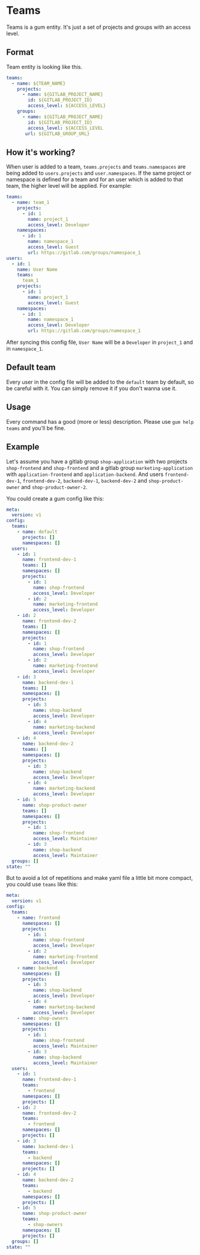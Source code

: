 # Teams

Teams is a gum entity. It's just a set of projects and groups with an access level. 

## Format

Team entity is looking like this.

```YAML
teams:
  - name: ${TEAM_NAME}
    projects: 
      - name: ${GITLAB_PROJECT_NAME}
        id: ${GITLAB_PROJECT_ID}
        access_level: ${ACCESS_LEVEL}
    groups: 
      - name: ${GITLAB_PROJECT_NAME}
        id: ${GITLAB_PROJECT_ID}
        access_level: ${ACCESS_LEVEL
       url: ${GITLAB_GROUP_URL}
```

## How it's working? 
When user is added to a team, `teams.projects` and `teams.namespaces` are being added to `users.projects` and `user.namespaces`. If the same project or namespace is defined for a team and for an user which is added to that team, the higher level will be applied. For example: 
```YAML
teams: 
  - name: team_1
    projects: 
      - id: 1
        name: project_1
        access_level: Developer
    namespaces:
      - id: 1
        name: namespace_1
        access_level: Guest
        url: https://gitlab.com/groups/namespace_1
users: 
  - id: 1
    name: User Name
    teams: 
      team_1  
    projects: 
      - id: 1
        name: project_1
        access_level: Guest
    namespaces:
      - id: 1
        name: namespace_1
        access_level: Developer
        url: https://gitlab.com/groups/namespace_1
```

After syncing this config file, `User Name` will be a `Developer` in `project_1` and in `namespace_1`. 

## Default team
Every user in the config file will be added to the `default` team by default, so be careful with it. You can simply remove it if you don't wanna use it.

## Usage
Every command has a good (more or less) description. Please use `gum help teams` and you'll be fine.

## Example

Let's assume you have a gitlab group `shop-application` with two projects `shop-frontend` and `shop-frontend` and a gitlab group `marketing-application` with `application-frontend` and `application-backend`. 
And users `frontend-dev-1`, `frontend-dev-2`, `backend-dev-1`, `backend-dev-2` and `shop-product-owner` and `shop-product-owner-2`. 

You could create a gum config like this: 

```YAML
meta:
  version: v1
config:
  teams:
    - name: default
      projects: []
      namespaces: []
  users: 
    - id: 1
      name: frontend-dev-1
      teams: []
      namespaces: []
      projects: 
        - id: 1
          name: shop-frontend
          access_level: Developer
        - id: 2
          name: marketing-frontend
          access_level: Developer
    - id: 2
      name: frontend-dev-2
      teams: []
      namespaces: []
      projects: 
        - id: 1
          name: shop-frontend
          access_level: Developer
        - id: 2
          name: marketing-frontend
          access_level: Developer
    - id: 3
      name: backend-dev-1
      teams: []
      namespaces: []
      projects: 
        - id: 3
          name: shop-backend
          access_level: Developer
        - id: 4
          name: marketing-backend
          access_level: Developer
    - id: 4
      name: backend-dev-2
      teams: []
      namespaces: []
      projects: 
        - id: 3
          name: shop-backend
          access_level: Developer
        - id: 4
          name: marketing-backend
          access_level: Developer
    - id: 5
      name: shop-product-owner
      teams: []
      namespaces: []
      projects: 
        - id: 1
          name: shop-frontend
          access_level: Maintainer
        - id: 3
          name: shop-backend
          access_level: Maintainer
  groups: []
state: ""
```
But to avoid a lot of repetitions and make yaml file a little bit more compact, you could use `teams` like this: 
```YAML
meta:
  version: v1
config:
  teams:
    - name: frontend
      namespaces: []
      projects: 
        - id: 1
          name: shop-frontend
          access_level: Developer
        - id: 2
          name: marketing-frontend
          access_level: Developer
    - name: backend
      namespaces: []
      projects: 
        - id: 3
          name: shop-backend
          access_level: Developer
        - id: 4
          name: marketing-backend
          access_level: Developer
    - name: shop-owners
      namespaces: []
      projects: 
        - id: 1
          name: shop-frontend
          access_level: Maintainer
        - id: 3
          name: shop-backend
          access_level: Maintainer
  users: 
    - id: 1
      name: frontend-dev-1
      teams: 
        - frontend
      namespaces: []
      projects: []
    - id: 2
      name: frontend-dev-2
      teams: 
        - frontend
      namespaces: []
      projects: []
    - id: 3
      name: backend-dev-1
      teams: 
        - backend
      namespaces: []
      projects: []
    - id: 4
      name: backend-dev-2
      teams: 
        - backend
      namespaces: []
      projects: []
    - id: 5
      name: shop-product-owner
      teams: 
        - shop-owners
      namespaces: []
      projects: []
  groups: []
state: ""
```


